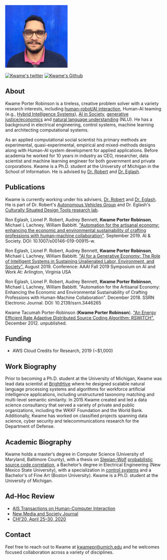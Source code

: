 <img src="./images/mexico_city_blue.jpg" height="200" alt="Photo of Kwame Porter Robinson with a blue wall behind him.">

[![Kwame's twitter][1.1]][1]
[![Kwame's Github][6.1]][6]

## About

Kwame Porter Robinson is a tireless, creative problem solver with a variety research interests, including [human-robot/AI interaction](https://en.wikipedia.org/wiki/Human%E2%80%93robot_interaction), Human-AI teaming (e.g., [Hybrid Intelligence Systems](https://hyints.engin.umich.edu/)), [AI in Society](https://link.springer.com/journal/146), [generative justice/economics](https://www.researchgate.net/publication/311811471_An_Introduction_to_Generative_Justice) and [natural language understanding](https://en.wikipedia.org/wiki/Natural-language_understanding) (NLU). He has a background in electrical engineering, control systems, machine learning and architecting computational systems. 

As an applied computational social scientist his primary methods are experimental, quasi-experimental, empirical and mixed-methods designs along with Human-AI system development for applied applications. Before academia he worked for 10 years in industry as CEO, researcher, data scientist and machine learning engineer for both government and private corporations. Kwame is a Ph.D. student at the University of Michigan in the School of Information. He is advised by [Dr. Robert](https://sites.google.com/a/umich.edu/lionelrobert/home) and [Dr. Eglash](https://generativejustice.org/).

## Publications

Kwame is currently working under his advisers, [Dr. Robert](https://sites.google.com/a/umich.edu/lionelrobert/home) and [Dr. Eglash](https://generativejustice.org/). He is part of Dr. Robert's [Autonomous Vehicles Group](https://sites.google.com/a/umich.edu/lionelrobert/curriculum-vitae/papers-1/autonomous-vehicles) and Dr. Eglash's [Culturally Situated Design Tools research lab](https://www.researchgate.net/lab/Ron-Eglashs-Culturally-Situated-Design-Tools-Research-Lab-Ron-Eglash).

Ron Eglash, Lionel P. Robert, Audrey Bennett, **Kwame Porter Robinson**, Michael L Lachney, William Babbitt. ["Automation for the artisanal economy: enhancing the economic and environmental sustainability of crafting professions with human–machine collaboration"](https://www.researchgate.net/publication/336227027_Automation_for_the_artisanal_economy_enhancing_the_economic_and_environmental_sustainability_of_crafting_professions_with_human-machine_collaboration). September 2019. AI & Society. DOI: 10.1007/s00146-019-00915-w.

Ron Eglash, Lionel P. Robert, Audrey Bennett, **Kwame Porter Robinson**, Michael L Lachney, William Babbitt. ["AI for a Generative Economy: The Role of Intelligent Systems in Sustaining Unalienated Labor, Environment, and Society".](https://www.researchgate.net/publication/335391995_AI_for_a_Generative_Economy_The_Role_of_Intelligent_Systems_in_Sustaining_Unalienated_Labor_Environment_and_Society) August 2019. Conference: AAAI Fall 2019 Symposium on AI and Work At: Arlington, Virginia USA

Ron Eglash, Lionel P. Robert, Audrey Bennett, **Kwame Porter Robinson**, Michael L Lachney, William Babbitt. "Automation for the Artisanal Economy: Enhancing the Economic and Environmental Sustainability of Crafting Professions with Human-Machine Collaboration". December 2018. SSRN Electronic Journal. DOI: 10.2139/ssrn.3446265

Kwame Tacumah Porter-Robinson (**Kwame Porter Robinson**). ["An Energy Efficient Rate Adaptive Distributed Source Coding
Algorithm: RSWITCH".](https://drive.google.com/file/d/0B0z76rIRuw_mLTlpeWZiV2tNaGs/view) December 2012. unpublished.

## Funding

* AWS Cloud Credits for Research, 2019 (~$1,000)

## Work Biography

Prior to becoming a Ph.D. student at the University of Michigan, Kwame was lead data scientist at [BrightHive](https://www.brigthive.io) where he designed scalable natural language processing systems and algorithms for workforce artificial intelligence applications, including unstructured taxonomy matching and multi-level semantic similarity. In 2015 Kwame created and led a data science consultancy that served a variety of private and public organizations, including the WKKF Foundation and the World Bank.  Additionally, Kwame has worked on classified projects spanning data science, cyber security and telecommunications research for the Department of Defense. 

## Academic Biography
Kwame holds a master’s degree in Computer Science (University of Maryland, Baltimore County), with a thesis on [Slepian-Wolf](https://en.wikipedia.org/wiki/Slepian%E2%80%93Wolf_coding_) [probabilistic source code correlation](https://drive.google.com/file/d/0B0z76rIRuw_mLTlpeWZiV2tNaGs/view), a Bachelor’s degree in Electrical Engineering (New Mexico State University), with a specialization in [control systems](https://en.wikipedia.org/wiki/Control_theory) and a Bachelor's of Fine Art (Boston University). Kwame is a Ph.D. student at the University of Michigan.

## Ad-Hoc Review
* [AIS Transactions on Human-Computer Interaction](https://aisel.aisnet.org/thci/)
* [New Media and Society Journal](https://en.wikipedia.org/wiki/New_Media_%26_Society)
* [CHI’20, April 25–30, 2020](https://chi2020.acm.org/)


## Contact

Feel free to reach out to Kwame at [kwamepr@umich.edu](mailto:kwamepr@umich.edu) and he welcomes focused collaboration across a variety of disciplines.

[1.1]: http://i.imgur.com/tXSoThF.png (twitter icon with padding)
[6.1]: http://i.imgur.com/0o48UoR.png (github icon with padding)

[1]: http://www.twitter.com/kporterrobinson
[6]: http://www.github.com/robinsonkwame
